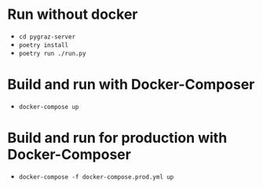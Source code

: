 # Run without docker

* `cd pygraz-server`
* `poetry install`
* `poetry run ./run.py`

# Build and run with Docker-Composer

* `docker-compose up`

# Build and run for production with Docker-Composer

* `docker-compose -f docker-compose.prod.yml up`
